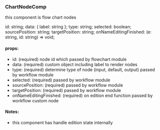 ### ChartNodeComp

this component is flow chart nodes

id: string;
data: { label: string };
type: string;
selected: boolean;
sourcePosition: string;
targetPosition: string;
onNameEditingFinished: (e: string, id: string) => void;

#### props:

- id: (required) node id which passed by flowchart module
- data: (required) custom object including label to render nodes
- type: (required) determine type of node (input, default, output) passed by workflow module
- selected: (required) passed by workflow module
- sourcePosition: (required) passed by workflow module
- targetPosition: (required) passed by workflow module
- onNameEditingFinished: (required) on edition end function passed by workflow custom node

#### Notes:

- this component has handle edition state internally
